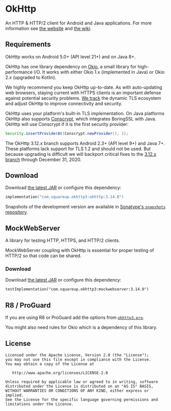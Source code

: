 OkHttp
======

An HTTP & HTTP/2 client for Android and Java applications. For more information see [the
website][website] and [the wiki][wiki].


Requirements
------------

OkHttp works on Android 5.0+ (API level 21+) and on Java 8+.

OkHttp has one library dependency on [Okio][okio], a small library for high-performance I/O. It
works with either Okio 1.x (implemented in Java) or Okio 2.x (upgraded to Kotlin).

We highly recommend you keep OkHttp up-to-date. As with auto-updating web browsers, staying current
with HTTPS clients is an important defense against potential security problems. [We
track][tls_history] the dynamic TLS ecosystem and adjust OkHttp to improve connectivity and
security.

OkHttp uses your platform's built-in TLS implementation. On Java platforms OkHttp also supports
[Conscrypt][conscrypt], which integrates BoringSSL with Java. OkHttp will use Conscrypt if it is
the first security provider:

```java
Security.insertProviderAt(Conscrypt.newProvider(), 1);
```

The OkHttp 3.12.x branch supports Android 2.3+ (API level 9+) and Java 7+. These platforms lack
support for TLS 1.2 and should not be used. But because upgrading is difficult we will backport
critical fixes to the [3.12.x branch][okhttp_312x] through December 31, 2020.

Download
--------

Download [the latest JAR][okhttp_latest_jar] or configure this dependency:

```kotlin
implementation("com.squareup.okhttp3:okhttp:3.14.0")
```

Snapshots of the development version are available in [Sonatype's `snapshots` repository][snap].


MockWebServer
-------------

A library for testing HTTP, HTTPS, and HTTP/2 clients.

MockWebServer coupling with OkHttp is essential for proper testing of HTTP/2 so that code can be shared.

### Download

Download [the latest JAR][mockwebserver_latest_jar] or configure this dependency:
```xml
testImplementation("com.squareup.okhttp3:mockwebserver:3.14.0")
```

R8 / ProGuard
-------------

If you are using R8 or ProGuard add the options from [`okhttp3.pro`][okhttp3_pro].

You might also need rules for Okio which is a dependency of this library.


License
-------

    Licensed under the Apache License, Version 2.0 (the "License");
    you may not use this file except in compliance with the License.
    You may obtain a copy of the License at

       http://www.apache.org/licenses/LICENSE-2.0

    Unless required by applicable law or agreed to in writing, software
    distributed under the License is distributed on an "AS IS" BASIS,
    WITHOUT WARRANTIES OR CONDITIONS OF ANY KIND, either express or implied.
    See the License for the specific language governing permissions and
    limitations under the License.


 [conscrypt]: https://github.com/google/conscrypt/
 [mockwebserver_latest_jar]: https://search.maven.org/remote_content?g=com.squareup.okhttp3&a=mockwebserver&v=LATEST
 [okhttp_312x]: https://github.com/square/okhttp/tree/okhttp_3.12.x
 [okhttp_latest_jar]: https://search.maven.org/remote_content?g=com.squareup.okhttp3&a=okhttp&v=LATEST
 [okio]: https://github.com/square/okio/
 [snap]: https://oss.sonatype.org/content/repositories/snapshots/
 [tls_history]: https://github.com/square/okhttp/wiki/TLS-Configuration-History
 [website]: https://square.github.io/okhttp
 [wiki]: https://github.com/square/okhttp/wiki
 [okhttp3_pro]: https://github.com/square/okhttp/blob/master/okhttp/src/main/resources/META-INF/proguard/okhttp3.pro
